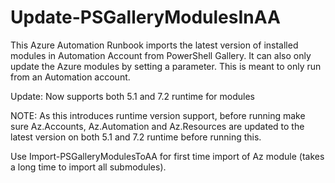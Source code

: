 # Update-PSGalleryModulesInAA

This Azure Automation Runbook imports the latest version of installed modules in Automation Account from PowerShell Gallery.
It can also only update the Azure modules by setting a parameter. This is meant to only run from an Automation account.

Update: Now supports both 5.1 and 7.2 runtime for modules

NOTE:
    As this introduces runtime version support, before running make sure Az.Accounts, Az.Automation and Az.Resources are updated to the latest version
    on both 5.1 and 7.2 runtime before running this.

Use Import-PSGalleryModulesToAA for first time import of Az module (takes a long time to import all submodules).
